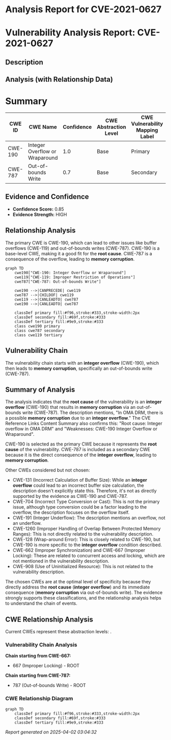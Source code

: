 # Analysis Report for CVE-2021-0627

# Vulnerability Analysis Report: CVE-2021-0627

## Description



## Analysis (with Relationship Data)

# Summary
| CWE ID | CWE Name | Confidence | CWE Abstraction Level | CWE Vulnerability Mapping Label | CWE-Vulnerability Mapping Notes |
|---|---|---|---|---|---|
| CWE-190 | Integer Overflow or Wraparound | 1.0 | Base | Primary | Allowed |
| CWE-787 | Out-of-bounds Write | 0.7 | Base | Secondary | Allowed |

## Evidence and Confidence

*   **Confidence Score:** 0.85
*   **Evidence Strength:** HIGH

## Relationship Analysis
The primary CWE is CWE-190, which can lead to other issues like buffer overflows (CWE-119) and out-of-bounds writes (CWE-787). CWE-190 is a base-level CWE, making it a good fit for the **root cause**. CWE-787 is a consequence of the overflow, leading to **memory corruption**.

```mermaid
graph TD
    cwe190["CWE-190: Integer Overflow or Wraparound"]
    cwe119["CWE-119: Improper Restriction of Operations"]
    cwe787["CWE-787: Out-of-bounds Write"]

    cwe190 -->|CANPRECEDE| cwe119
    cwe787 -->|CHILDOF| cwe119
    cwe119 -->|CANLEADTO| cwe787
    cwe190 -->|CANLEADTO| cwe787

    classDef primary fill:#f96,stroke:#333,stroke-width:2px
    classDef secondary fill:#69f,stroke:#333
    classDef tertiary fill:#9e9,stroke:#333
    class cwe190 primary
    class cwe787 secondary
    class cwe119 tertiary
```

## Vulnerability Chain
The vulnerability chain starts with an **integer overflow** (CWE-190), which then leads to **memory corruption**, specifically an out-of-bounds write (CWE-787).

## Summary of Analysis
The analysis indicates that the **root cause** of the vulnerability is an **integer overflow** (CWE-190) that results in **memory corruption** via an out-of-bounds write (CWE-787). The description mentions, "In OMA DRM, there is a possible **memory corruption** due to an **integer overflow**." The CVE Reference Links Content Summary also confirms this: "Root cause: Integer overflow in OMA DRM" and "Weaknesses: CWE-190 Integer Overflow or Wraparound".

CWE-190 is selected as the primary CWE because it represents the **root cause** of the vulnerability. CWE-787 is included as a secondary CWE because it is the direct consequence of the **integer overflow**, leading to **memory corruption**.

Other CWEs considered but not chosen:

*   CWE-131 (Incorrect Calculation of Buffer Size): While an **integer overflow** could lead to an incorrect buffer size calculation, the description doesn't explicitly state this. Therefore, it's not as directly supported by the evidence as CWE-190 and CWE-787.
*   CWE-704 (Incorrect Type Conversion or Cast): This is not the primary issue, although type conversion could be a factor leading to the overflow, the description focuses on the overflow itself.
*   CWE-191 (Integer Underflow): The description mentions an overflow, not an underflow.
*   CWE-1260 (Improper Handling of Overlap Between Protected Memory Ranges): This is not directly related to the vulnerability description.
*   CWE-128 (Wrap-around Error): This is closely related to CWE-190, but CWE-190 is more specific to the **integer overflow** condition described.
*   CWE-662 (Improper Synchronization) and CWE-667 (Improper Locking): These are related to concurrent access and locking, which are not mentioned in the vulnerability description.
*   CWE-908 (Use of Uninitialized Resource): This is not related to the vulnerability description.

The chosen CWEs are at the optimal level of specificity because they directly address the **root cause** (**integer overflow**) and its immediate consequence (**memory corruption** via out-of-bounds write). The evidence strongly supports these classifications, and the relationship analysis helps to understand the chain of events.


## CWE Relationship Analysis

Current CWEs represent these abstraction levels: .


### Vulnerability Chain Analysis

**Chain starting from CWE-667:**
- 667 (Improper Locking) - ROOT


**Chain starting from CWE-787:**
- 787 (Out-of-bounds Write) - ROOT



### CWE Relationship Diagram

```mermaid
graph TD
    classDef primary fill:#f96,stroke:#333,stroke-width:2px
    classDef secondary fill:#69f,stroke:#333
    classDef tertiary fill:#9e9,stroke:#333
```



*Report generated on 2025-04-02 03:04:32*
